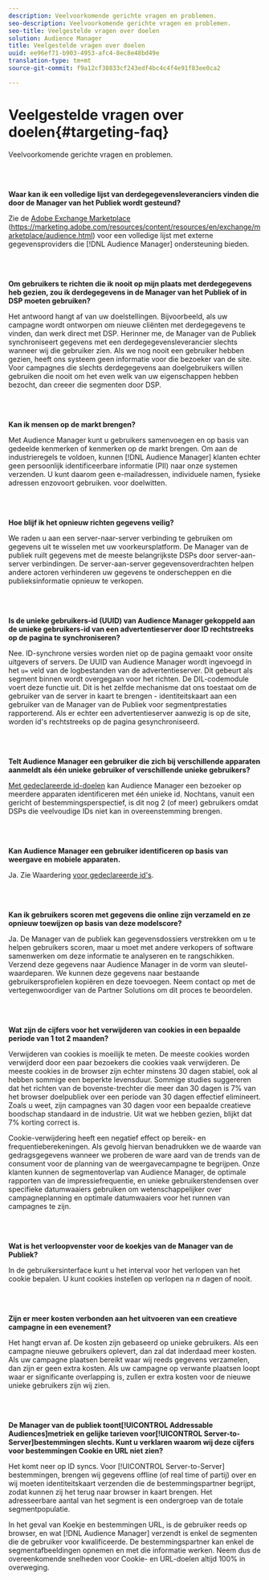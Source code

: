 ```yaml
---
description: Veelvoorkomende gerichte vragen en problemen.
seo-description: Veelvoorkomende gerichte vragen en problemen.
seo-title: Veelgestelde vragen over doelen
solution: Audience Manager
title: Veelgestelde vragen over doelen
uuid: ee96ef71-b903-4953-afc4-8ec8e48bd49e
translation-type: tm+mt
source-git-commit: f9a12cf38833cf243edf4bc4c4f4e91f83ee0ca2

---
```



# Veelgestelde vragen over doelen{#targeting-faq}

Veelvoorkomende gerichte vragen en problemen.

<br> 

<!-- 

faq_targeting.xml

 -->

**Waar kan ik een volledige lijst van derdegegevensleveranciers vinden die door de Manager van het Publiek wordt gesteund?**

Zie de [Adobe Exchange Marketplace](https://marketing.adobe.com/resources/content/resources/en/exchange/marketplace/audience.html) (https://marketing.adobe.com/resources/content/resources/en/exchange/marketplace/audience.html) voor een volledige lijst met externe gegevensproviders die [!DNL Audience Manager] ondersteuning bieden.

<br> 

**Om gebruikers te richten die ik nooit op mijn plaats met derdegegevens heb gezien, zou ik derdegegevens in de Manager van het Publiek of in DSP moeten gebruiken?**

Het antwoord hangt af van uw doelstellingen. Bijvoorbeeld, als uw campagne wordt ontworpen om nieuwe cliënten met derdegegevens te vinden, dan werk direct met DSP. Herinner me, de Manager van de Publiek synchroniseert gegevens met een derdegegevensleverancier slechts wanneer wij die gebruiker zien. Als we nog nooit een gebruiker hebben gezien, heeft ons systeem geen informatie voor die bezoeker van de site. Voor campagnes die slechts derdegegevens aan doelgebruikers willen gebruiken die nooit om het even welk van uw eigenschappen hebben bezocht, dan creeer die segmenten door DSP.

<br> 

**Kan ik mensen op de markt brengen?**

Met Audience Manager kunt u gebruikers samenvoegen en op basis van gedeelde kenmerken of kenmerken op de markt brengen. Om aan de industrieregels te voldoen, kunnen [!DNL Audience Manager] klanten echter geen persoonlijk identificeerbare informatie (PII) naar onze systemen verzenden. U kunt daarom geen e-mailadressen, individuele namen, fysieke adressen enzovoort gebruiken. voor doelwitten.

<br> 

**Hoe blijf ik het opnieuw richten gegevens veilig?**

We raden u aan een server-naar-server verbinding te gebruiken om gegevens uit te wisselen met uw voorkeursplatform. De Manager van de publiek ruilt gegevens met de meeste belangrijkste DSPs door server-aan-server verbindingen. De server-aan-server gegevensoverdrachten helpen andere actoren verhinderen uw gegevens te onderscheppen en die publieksinformatie opnieuw te verkopen.

<br> 

**Is de unieke gebruikers-id (UUID) van Audience Manager gekoppeld aan de unieke gebruikers-id van een advertentieserver door ID rechtstreeks op de pagina te synchroniseren?**

Nee. ID-synchrone versies worden niet op de pagina gemaakt voor onsite uitgevers of servers. De UUID van Audience Manager wordt ingevoegd in het `u=` veld van de logbestanden van de advertentieserver. Dit gebeurt als segment binnen wordt overgegaan voor het richten. De DIL-codemodule voert deze functie uit. Dit is het zelfde mechanisme dat ons toestaat om de gebruiker van de server in kaart te brengen - identiteitskaart aan een gebruiker van de Manager van de Publiek voor segmentprestaties rapporterend. Als er echter een advertentieserver aanwezig is op de site, worden id&#39;s rechtstreeks op de pagina gesynchroniseerd.

<br> 

**Telt Audience Manager een gebruiker die zich bij verschillende apparaten aanmeldt als één unieke gebruiker of verschillende unieke gebruikers?**

[Met gedeclareerde id-doelen](../features/declared-ids.md#declared-id-targeting) kan Audience Manager een bezoeker op meerdere apparaten identificeren met één unieke id. Nochtans, vanuit een gericht of bestemmingsperspectief, is dit nog 2 (of meer) gebruikers omdat DSPs die veelvoudige IDs niet kan in overeenstemming brengen.

<br> 

**Kan Audience Manager een gebruiker identificeren op basis van weergave en mobiele apparaten.**

Ja. Zie Waardering [voor gedeclareerde id&#39;s](../features/declared-ids.md#declared-id-targeting).

<br> 

**Kan ik gebruikers scoren met gegevens die online zijn verzameld en ze opnieuw toewijzen op basis van deze modelscore?**

Ja. De Manager van de publiek kan gegevensdossiers verstrekken om u te helpen gebruikers scoren, maar u moet met andere verkopers of software samenwerken om deze informatie te analyseren en te rangschikken. Verzend deze gegevens naar Audience Manager in de vorm van sleutel-waardeparen. We kunnen deze gegevens naar bestaande gebruikersprofielen kopiëren en deze toevoegen. Neem contact op met de vertegenwoordiger van de Partner Solutions om dit proces te beoordelen.

<br> 

**Wat zijn de cijfers voor het verwijderen van cookies in een bepaalde periode van 1 tot 2 maanden?**

Verwijderen van cookies is moeilijk te meten. De meeste cookies worden verwijderd door een paar bezoekers die cookies vaak verwijderen. De meeste cookies in de browser zijn echter minstens 30 dagen stabiel, ook al hebben sommige een beperkte levensduur. Sommige studies suggereren dat het richten van de bovenste-trechter die meer dan 30 dagen is 7% van het browser doelpubliek over een periode van 30 dagen effectief elimineert. Zoals u weet, zijn campagnes van 30 dagen voor een bepaalde creatieve boodschap standaard in de industrie. Uit wat we hebben gezien, blijkt dat 7% korting correct is.

Cookie-verwijdering heeft een negatief effect op bereik- en frequentieberekeningen. Als gevolg hiervan benadrukken we de waarde van gedragsgegevens wanneer we proberen de ware aard van de trends van de consument voor de planning van de weergavecampagne te begrijpen. Onze klanten kunnen de segmentoverlap van Audience Manager, de optimale rapporten van de impressiefrequentie, en unieke gebruikerstendensen over specifieke datumwaaiers gebruiken om wetenschappelijker over campagneplanning en optimale datumwaaiers voor het runnen van campagnes te zijn.

<br> 

**Wat is het verloopvenster voor de koekjes van de Manager van de Publiek?**

In de gebruikersinterface kunt u het interval voor het verlopen van het cookie bepalen. U kunt cookies instellen op verlopen na *n* dagen of nooit.

<br> 

**Zijn er meer kosten verbonden aan het uitvoeren van een creatieve campagne in een evenement?**

Het hangt ervan af. De kosten zijn gebaseerd op unieke gebruikers. Als een campagne nieuwe gebruikers oplevert, dan zal dat inderdaad meer kosten. Als uw campagne plaatsen bereikt waar wij reeds gegevens verzamelen, dan zijn er geen extra kosten. Als uw campagne op verwante plaatsen loopt waar er significante overlapping is, zullen er extra kosten voor de nieuwe unieke gebruikers zijn wij zien.

<br> 

**De Manager van de publiek toont[!UICONTROL Addressable Audiences]metriek en gelijke tarieven voor[!UICONTROL Server-to-Server]bestemmingen slechts. Kunt u verklaren waarom wij deze cijfers voor bestemmingen Cookie en URL niet zien?**

Het komt neer op ID syncs. Voor [!UICONTROL Server-to-Server] bestemmingen, brengen wij gegevens offline (of real time of partij) over en wij moeten identiteitskaart verzenden die de bestemmingspartner begrijpt, zodat kunnen zij het terug naar browser in kaart brengen. Het adresseerbare aantal van het segment is een ondergroep van de totale segmentpopulatie.

In het geval van Koekje en bestemmingen URL, is de gebruiker reeds op browser, en wat [!DNL Audience Manager] verzendt is enkel de segmenten die de gebruiker voor kwalificeerde. De bestemmingspartner kan enkel de segmentafbeeldingen opnemen en met die informatie werken. Neem dus de overeenkomende snelheden voor Cookie- en URL-doelen altijd 100% in overweging.
